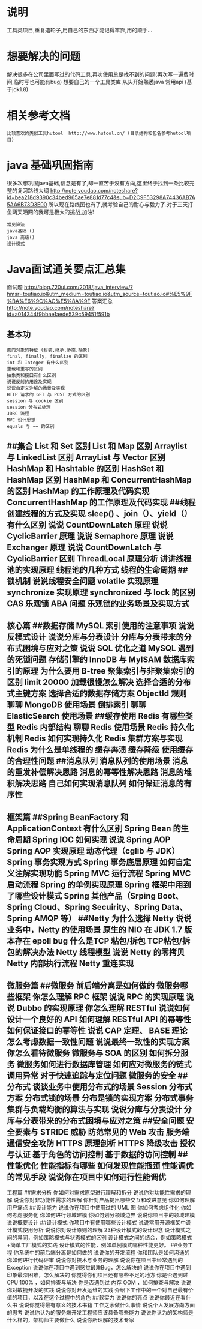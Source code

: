# 说明
工具类项目,重复造轮子,用自己的东西才能记得牢靠,用的顺手...


# 想要解决的问题
解决很多在公司里面写过的代码工具,再次使用总是找不到的问题(再次写一遍费时间,临时写也可能有bug)
想要自己的一个工具类库
从头开始熟悉java 常用api (基于jdk1.8)


# 相关参考文档
    比较喜欢的类似工具hutool  http://www.hutool.cn/ (目录结构和包名参考hutool项目)

# java 基础巩固指南
很多次想巩固java基础,信念是有了,却一直苦于没有方向,这里终于找到一条比较完整的复习路线大纲
    http://note.youdao.com/noteshare?id=bea218d9390c34bed965ae7e881d77c4&sub=D2C9F53298A74436AB7A5AA6B73D3E00
所以现在路线图也有了,就考验自己的耐心与毅力了.对于三天打鱼两天晒网的我可是极大的挑战,加油!
    
    常见算法
    java基础 ()
    java 高级()
    设计模式
    

# Java面试通关要点汇总集
面试题 http://blog.720ui.com/2018/java_interview/?hmsr=toutiao.io&utm_medium=toutiao.io&utm_source=toutiao.io#%E5%9F%BA%E6%9C%AC%E5%8A%9F
答案汇总 http://note.youdao.com/noteshare?id=a014344f9bbae1aede539c59451f591b
## 基本功
    面向对象的特征 (封装,继承,多态,抽象) 
    final, finally, finalize 的区别
    int 和 Integer 有什么区别
    重载和重写的区别
    抽象类和接口有什么区别
    说说反射的用途及实现
    说说自定义注解的场景及实现
    HTTP 请求的 GET 与 POST 方式的区别
    session 与 cookie 区别
    session 分布式处理
    JDBC 流程
    MVC 设计思想
    equals 与 == 的区别
##集合
    List 和 Set 区别
    List 和 Map 区别
    Arraylist 与 LinkedList 区别
    ArrayList 与 Vector 区别
    HashMap 和 Hashtable 的区别
    HashSet 和 HashMap 区别
    HashMap 和 ConcurrentHashMap 的区别
    HashMap 的工作原理及代码实现
    ConcurrentHashMap 的工作原理及代码实现
##线程
    创建线程的方式及实现
    sleep() 、join（）、yield（）有什么区别
    说说 CountDownLatch 原理
    说说 CyclicBarrier 原理
    说说 Semaphore 原理
    说说 Exchanger 原理
    说说 CountDownLatch 与 CyclicBarrier 区别
    ThreadLocal 原理分析
    讲讲线程池的实现原理
    线程池的几种方式
    线程的生命周期
##锁机制
    说说线程安全问题
    volatile 实现原理
    synchronize 实现原理
    synchronized 与 lock 的区别
    CAS 乐观锁
    ABA 问题
    乐观锁的业务场景及实现方式
--
核心篇
##数据存储
    MySQL 索引使用的注意事项
    说说反模式设计
    说说分库与分表设计
    分库与分表带来的分布式困境与应对之策
    说说 SQL 优化之道
    MySQL 遇到的死锁问题
    存储引擎的 InnoDB 与 MyISAM
    数据库索引的原理
    为什么要用 B-tree
    聚集索引与非聚集索引的区别
    limit 20000 加载很慢怎么解决
    选择合适的分布式主键方案
    选择合适的数据存储方案
    ObjectId 规则
    聊聊 MongoDB 使用场景
    倒排索引
    聊聊 ElasticSearch 使用场景
##缓存使用
    Redis 有哪些类型
    Redis 内部结构
    聊聊 Redis 使用场景
    Redis 持久化机制
    Redis 如何实现持久化
    Redis 集群方案与实现
    Redis 为什么是单线程的
    缓存奔溃
    缓存降级
    使用缓存的合理性问题
##消息队列
    消息队列的使用场景
    消息的重发补偿解决思路
    消息的幂等性解决思路
    消息的堆积解决思路
    自己如何实现消息队列
    如何保证消息的有序性
--
框架篇
##Spring
    BeanFactory 和 ApplicationContext 有什么区别
    Spring Bean 的生命周期
    Spring IOC 如何实现
    说说 Spring AOP
    Spring AOP 实现原理
    动态代理（cglib 与 JDK）
    Spring 事务实现方式
    Spring 事务底层原理
    如何自定义注解实现功能
    Spring MVC 运行流程
    Spring MVC 启动流程
    Spring 的单例实现原理
    Spring 框架中用到了哪些设计模式
    Spring 其他产品（Srping Boot、Spring Cloud、Spring Secuirity、Spring Data、Spring AMQP 等）
##Netty
    为什么选择 Netty
    说说业务中，Netty 的使用场景
    原生的 NIO 在 JDK 1.7 版本存在 epoll bug
    什么是TCP 粘包/拆包
    TCP粘包/拆包的解决办法
    Netty 线程模型
    说说 Netty 的零拷贝
    Netty 内部执行流程
    Netty 重连实现
--
微服务篇
##微服务
    前后端分离是如何做的
    微服务哪些框架
    你怎么理解 RPC 框架
    说说 RPC 的实现原理
    说说 Dubbo 的实现原理
    你怎么理解 RESTful
    说说如何设计一个良好的 API
    如何理解 RESTful API 的幂等性
    如何保证接口的幂等性
    说说 CAP 定理、 BASE 理论
    怎么考虑数据一致性问题
    说说最终一致性的实现方案
    你怎么看待微服务
    微服务与 SOA 的区别
    如何拆分服务
    微服务如何进行数据库管理
    如何应对微服务的链式调用异常
    对于快速追踪与定位问题
    微服务的安全
##分布式
    谈谈业务中使用分布式的场景
    Session 分布式方案
    分布式锁的场景
    分布是锁的实现方案
    分布式事务
    集群与负载均衡的算法与实现
    说说分库与分表设计
    分库与分表带来的分布式困境与应对之策
##安全问题
    安全要素与 STRIDE 威胁
    防范常见的 Web 攻击
    服务端通信安全攻防
    HTTPS 原理剖析
    HTTPS 降级攻击
    授权与认证
    基于角色的访问控制
    基于数据的访问控制
##性能优化
    性能指标有哪些
    如何发现性能瓶颈
    性能调优的常见手段
    说说你在项目中如何进行性能调优
--
工程篇
##需求分析
    你如何对需求原型进行理解和拆分
    说说你对功能性需求的理解
    说说你对非功能性需求的理解
    你针对产品提出哪些交互和改进意见
    你如何理解用户痛点
##设计能力
    说说你在项目中使用过的 UML 图
    你如何考虑组件化
    你如何考虑服务化
    你如何进行领域建模
    你如何划分领域边界
    说说你项目中的领域建模
    说说概要设计
##设计模式
    你项目中有使用哪些设计模式
    说说常用开源框架中设计模式使用分析
    说说你对设计原则的理解
    23种设计模式的设计理念
    设计模式之间的异同，例如策略模式与状态模式的区别
    设计模式之间的结合，例如策略模式+简单工厂模式的实践
    设计模式的性能，例如单例模式哪种性能更好。
##业务工程
    你系统中的前后端分离是如何做的
    说说你的开发流程
    你和团队是如何沟通的
    你如何进行代码评审
    说说你对技术与业务的理解
    说说你在项目中经常遇到的 Exception
    说说你在项目中遇到感觉最难Bug，怎么解决的
    说说你在项目中遇到印象最深困难，怎么解决的
    你觉得你们项目还有哪些不足的地方
    你是否遇到过 CPU 100% ，如何排查与解决
    你是否遇到过 内存 OOM ，如何排查与解决
    说说你对敏捷开发的实践
    说说你对开发运维的实践
    介绍下工作中的一个对自己最有价值的项目，以及在这个过程中的角色
##软实力
    说说你的亮点
    说说你最近在看什么书
    说说你觉得最有意义的技术书籍
    工作之余做什么事情
    说说个人发展方向方面的思考
    说说你认为的服务端开发工程师应该具备哪些能力
    说说你认为的架构师是什么样的，架构师主要做什么
    说说你所理解的技术专家
    

